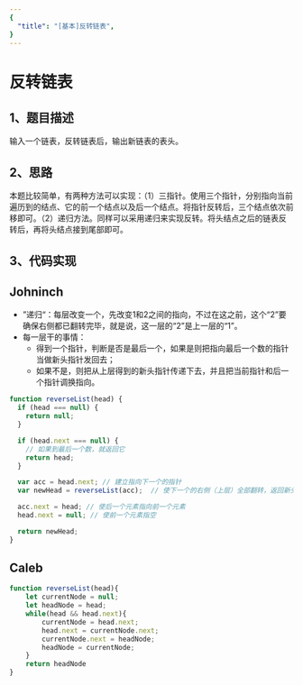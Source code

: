 ```yaml
---
{
  "title": "[基本]反转链表",
}
---
```


# 反转链表

## 1、题目描述
输入一个链表，反转链表后，输出新链表的表头。

## 2、思路
本题比较简单，有两种方法可以实现：（1）三指针。使用三个指针，分别指向当前遍历到的结点、它的前一个结点以及后一个结点。将指针反转后，三个结点依次前移即可。（2）递归方法。同样可以采用递归来实现反转。将头结点之后的链表反转后，再将头结点接到尾部即可。

## 3、代码实现

## Johninch
- ”递归“：每层改变一个，先改变1和2之间的指向，不过在这之前，这个“2”要确保右侧都已翻转完毕，就是说，这一层的“2”是上一层的“1”。
- 每一层干的事情：
	- 得到一个指针，判断是否是最后一个，如果是则把指向最后一个数的指针当做新头指针发回去；
	- 如果不是，则把从上层得到的新头指针传递下去，并且把当前指针和后一个指针调换指向。
```js
function reverseList(head) {
  if (head === null) {
    return null;
  }

  if (head.next === null) {
    // 如果到最后一个数，就返回它
    return head;
  }

  var acc = head.next; // 建立指向下一个的指针
  var newHead = reverseList(acc);  // 使下一个的右侧（上层）全部翻转，返回新头指针

  acc.next = head; // 使后一个元素指向前一个元素
  head.next = null; // 使前一个元素指空

  return newHead;
}
```

## Caleb
``` js
function reverseList(head){
	let currentNode = null;
	let headNode = head;
	while(head && head.next){
		currentNode = head.next;
		head.next = currentNode.next;
		currentNode.next = headNode;
		headNode = currentNode;
	}
	return headNode
}
```